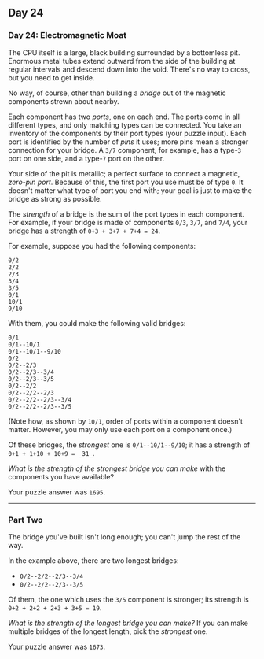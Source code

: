## Day 24

### Day 24: Electromagnetic Moat

The CPU itself is a large, black building surrounded by a bottomless pit. Enormous metal tubes
extend outward from the side of the building at regular intervals and descend down into the void.
There's no way to cross, but you need to get inside.

No way, of course, other than building a _bridge_ out of the magnetic components strewn about nearby.

Each component has two _ports_, one on each end. The ports come in all different types, and only
matching types can be connected. You take an inventory of the components by their port types (your
puzzle input). Each port is identified by the number of _pins_ it uses; more pins mean a stronger connection
for your bridge. A `3/7` component, for example, has a type-`3` port on one side, and a type-`7` port on the
other.

Your side of the pit is metallic; a perfect surface to connect a magnetic, _zero-pin port_. Because of this,
the first port you use must be of type `0`. It doesn't matter what type of port you end with; your goal is just
to make the bridge as strong as possible.

The _strength_ of a bridge is the sum of the port types in each component. For example, if your bridge
is made of components `0/3`, `3/7`, and `7/4`, your bridge has a strength of `0+3 + 3+7 + 7+4 = 24`.

For example, suppose you had the following components:

```
0/2
2/2
2/3
3/4
3/5
0/1
10/1
9/10
```

With them, you could make the following valid bridges:

```
0/1
0/1--10/1
0/1--10/1--9/10
0/2
0/2--2/3
0/2--2/3--3/4
0/2--2/3--3/5
0/2--2/2
0/2--2/2--2/3
0/2--2/2--2/3--3/4
0/2--2/2--2/3--3/5
```

(Note how, as shown by `10/1`, order of ports within a component doesn't matter. However,
you may only use each port on a component once.)

Of these bridges, the _strongest_ one is `0/1--10/1--9/10`; it has a strength of `0+1 + 1+10 + 10+9 = _31_`.

_What is the strength of the strongest bridge you can make_ with the components you have available?

Your puzzle answer was `1695`.

---

### Part Two

The bridge you've built isn't long enough; you can't jump the rest of the way.

In the example above, there are two longest bridges:


- `0/2--2/2--2/3--3/4`
- `0/2--2/2--2/3--3/5`

Of them, the one which uses the `3/5` component is stronger; its strength is `0+2 + 2+2 + 2+3 + 3+5 = 19`.

_What is the strength of the longest bridge you can make?_ If you can make multiple bridges of the longest
length, pick the _strongest_ one.

Your puzzle answer was `1673`.
